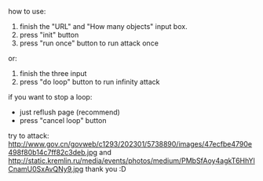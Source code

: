 how to use:

1. finish the "URL" and "How many objects" input box.
2. press "init" button
3. press "run once" button to run attack once

or:
1. finish the three input
2. press "do loop" button to run infinity attack

if you want to stop a loop:
* just reflush page (recommend)
* press "cancel loop" button

try to attack:
http://www.gov.cn/govweb/c1293/202301/5738890/images/47ecfbe4790e498f80b14c7ff82c3deb.jpg
and
http://static.kremlin.ru/media/events/photos/medium/PMbSfAoy4agkT6HhYlCnamU0SxAvQNy9.jpg
thank you :D
